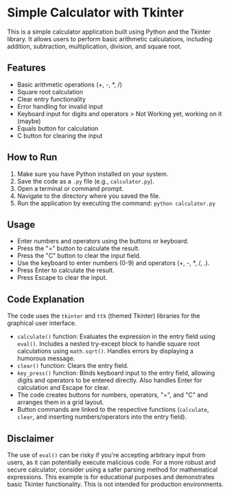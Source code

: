 # Simple Calculator with Tkinter

This is a simple calculator application built using Python and the Tkinter library. It allows users to perform basic arithmetic calculations, including addition, subtraction, multiplication, division, and square root.

## Features

*   Basic arithmetic operations (+, -, \*, /)
*   Square root calculation
*   Clear entry functionality
*   Error handling for invalid input
*   Keyboard input for digits and operators > Not Working yet, working on it (maybe)
*   Equals button for calculation
*   C button for clearing the input

## How to Run

1.  Make sure you have Python installed on your system.
2.  Save the code as a `.py` file (e.g., `calculator.py`).
3.  Open a terminal or command prompt.
4.  Navigate to the directory where you saved the file.
5.  Run the application by executing the command: `python calculator.py`

## Usage

*   Enter numbers and operators using the buttons or keyboard.
*   Press the "=" button to calculate the result.
*   Press the "C" button to clear the input field.
*   Use the keyboard to enter numbers (0-9) and operators (+, -, \*, /, .).
*   Press Enter to calculate the result.
*   Press Escape to clear the input.

## Code Explanation

The code uses the `tkinter` and `ttk` (themed Tkinter) libraries for the graphical user interface.

*   `calculate()` function: Evaluates the expression in the entry field using `eval()`. Includes a nested try-except block to handle square root calculations using `math.sqrt()`.  Handles errors by displaying a humorous message.
*   `clear()` function: Clears the entry field.
*   `key_press()` function: Binds keyboard input to the entry field, allowing digits and operators to be entered directly.  Also handles Enter for calculation and Escape for clear.
*   The code creates buttons for numbers, operators, "=", and "C" and arranges them in a grid layout.
*   Button commands are linked to the respective functions (`calculate`, `clear`, and inserting numbers/operators into the entry field).

## Disclaimer

The use of `eval()` can be risky if you're accepting arbitrary input from users, as it can potentially execute malicious code.  For a more robust and secure calculator, consider using a safer parsing method for mathematical expressions.  This example is for educational purposes and demonstrates basic Tkinter functionality.  This is not intended for production environments.
